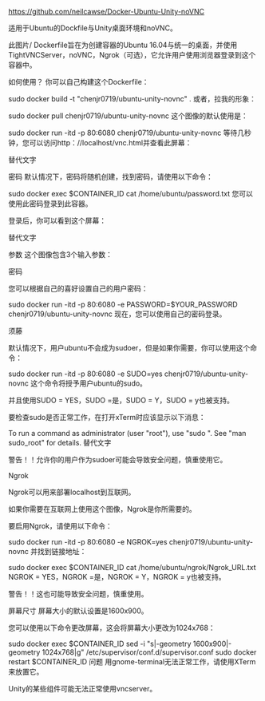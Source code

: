 https://github.com/neilcawse/Docker-Ubuntu-Unity-noVNC


适用于Ubuntu的Dockfile与Unity桌面环境和noVNC。

此图片/ Dockerfile旨在为创建容器的Ubuntu 16.04与统一的桌面，并使用TightVNCServer，noVNC，Ngrok（可选），它允许用户使用浏览器登录到这个容器中。

如何使用？
你可以自己构建这个Dockerfile：

sudo docker build -t "chenjr0719/ubuntu-unity-novnc" .
或者，拉我的形象：

sudo docker pull chenjr0719/ubuntu-unity-novnc
这个图像的默认使用是：

sudo docker run -itd -p 80:6080 chenjr0719/ubuntu-unity-novnc
等待几秒钟，您可以访问http：//localhost/vnc.html并查看此屏幕：

替代文字

密码
默认情况下，密码将随机创建，找到密码，请使用以下命令：

sudo docker exec $CONTAINER_ID cat /home/ubuntu/password.txt
您可以使用此密码登录到此容器。

登录后，你可以看到这个屏幕：

替代文字

参数
这个图像包含3个输入参数：

密码

您可以根据自己的喜好设置自己的用户密码：

sudo docker run -itd -p 80:6080 -e PASSWORD=$YOUR_PASSWORD chenjr0719/ubuntu-unity-novnc
现在，您可以使用自己的密码登录。

须藤

默认情况下，用户ubuntu不会成为sudoer，但是如果你需要，你可以使用这个命令：

sudo docker run -itd -p 80:6080 -e SUDO=yes chenjr0719/ubuntu-unity-novnc
这个命令将授予用户ubuntu的sudo。

并且使用SUDO = YES，SUDO =是，SUDO = Y，SUDO = y也被支持。

要检查sudo是否正常工作，在打开xTerm时应该显示以下消息：

To run a command as administrator (user "root"), use "sudo <command>".
See "man sudo_root" for details.
替代文字

警告！！允许你的用户作为sudoer可能会导致安全问题，慎重使用它。

Ngrok

Ngrok可以用来部署localhost到互联网。

如果你需要在互联网上使用这个图像，Ngrok是你所需要的。

要启用Ngrok，请使用以下命令：

sudo docker run -itd -p 80:6080 -e NGROK=yes chenjr0719/ubuntu-unity-novnc
并找到链接地址：

sudo docker exec $CONTAINER_ID cat /home/ubuntu/ngrok/Ngrok_URL.txt
NGROK = YES，NGROK =是，NGROK = Y，NGROK = y也被支持。

警告！！这也可能导致安全问题，慎重使用。

屏幕尺寸
屏幕大小的默认设置是1600x900。

您可以使用以下命令更改屏幕，这会将屏幕大小更改为1024x768：

sudo docker exec $CONTAINER_ID sed -i "s|-geometry 1600x900|-geometry 1024x768|g" /etc/supervisor/conf.d/supervisor.conf
sudo docker restart $CONTAINER_ID
问题
用gnome-terminal无法正常工作，请使用XTerm来放置它。

Unity的某些组件可能无法正常使用vncserver。
